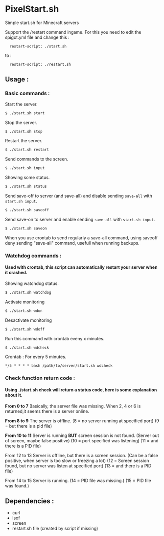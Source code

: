 # PixelStart.sh
Simple start.sh for Minecraft servers

Support the /restart command ingame.
For this you need to edit the spigot.yml file and change this :
```
  restart-script: ./start.sh
```
to :
```
  restart-script: ./restart.sh
```

## Usage :
### Basic commands :

Start the server.
```bash
$ ./start.sh start
```
Stop the server.
```bash
$ ./start.sh stop
```
Restart the server.
```bash
$ ./start.sh restart
```
Send commands to the screen.
```bash
$ ./start.sh input
```
Showing some status.
```bash
$ ./start.sh status
```
Send save-off to server (and save-all) and disable sending `save-all` with `start.sh input`.
```bash
$ ./start.sh saveoff
```
Send save-on to server and enable sending `save-all` with `start.sh input`.
```bash
$ ./start.sh saveon
```
When you use crontab to send regularly a save-all command, using saveoff deny sending "save-all" command, usefull when running backups.

### Watchdog commands :
#### Used with crontab, this script can automatically restart your server when it crashed.

Showing watchdog status.
```bash
$ ./start.sh watchdog
```

Activate monitoring
```bash
$ ./start.sh wdon
```

Desactivate monitoring
```bash
$ ./start.sh wdoff
```

Run this command with crontab eveny x minutes.
```bash
$ ./start.sh wdcheck
```
Crontab : For every 5 minutes.
```
*/5 * * * * bash /path/to/server/start.sh wdcheck
```
### Check function return code :
#### Using ./start.sh check will return a status code, here is some explanation about it.
**From 0 to 7**
Basically, the server file was missing.
When 2, 4 or 6 is returned,it seems there is a server online.

**From 8 to 9**
The server is offline.
(8 = no server running at specified port)
(9 = but there is a pid file)

**From 10 to 11**
Server is running **BUT** screen session is not found. (Server out of screen, maybe false positive)
(10 = port specified was listening)
(11 = and there is a PID file)

From 12 to 13
Server is offline, but there is a screen session. (Can be a false positive, when server is too slow or freezing a lot)
(12 = Screen session found, but no server was listen at specified port)
(13 = and there is a PID file)

From 14 to 15
Server is running.
(14 = PID file was missing.)
(15 = PID file was found.)

## Dependencies :
* curl
* lsof
* screen
* restart.sh file (created by script if missing)
